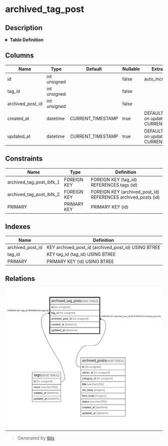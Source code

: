 # archived_tag_post

## Description

<details>
<summary><strong>Table Definition</strong></summary>

```sql
CREATE TABLE `archived_tag_post` (
  `id` int unsigned NOT NULL AUTO_INCREMENT,
  `tag_id` int unsigned NOT NULL,
  `archived_post_id` int unsigned NOT NULL,
  `created_at` datetime DEFAULT CURRENT_TIMESTAMP ON UPDATE CURRENT_TIMESTAMP,
  `updated_at` datetime DEFAULT CURRENT_TIMESTAMP ON UPDATE CURRENT_TIMESTAMP,
  PRIMARY KEY (`id`),
  KEY `tag_id` (`tag_id`),
  KEY `archived_post_id` (`archived_post_id`),
  CONSTRAINT `archived_tag_post_ibfk_1` FOREIGN KEY (`tag_id`) REFERENCES `tags` (`id`),
  CONSTRAINT `archived_tag_post_ibfk_2` FOREIGN KEY (`archived_post_id`) REFERENCES `archived_posts` (`id`)
) ENGINE=InnoDB AUTO_INCREMENT=[Redacted by tbls] DEFAULT CHARSET=utf8mb3
```

</details>

## Columns

| Name             | Type         | Default           | Nullable | Extra Definition                              | Children | Parents                             | Comment |
| ---------------- | ------------ | ----------------- | -------- | --------------------------------------------- | -------- | ----------------------------------- | ------- |
| id               | int unsigned |                   | false    | auto_increment                                |          |                                     |         |
| tag_id           | int unsigned |                   | false    |                                               |          | [tags](tags.md)                     |         |
| archived_post_id | int unsigned |                   | false    |                                               |          | [archived_posts](archived_posts.md) |         |
| created_at       | datetime     | CURRENT_TIMESTAMP | true     | DEFAULT_GENERATED on update CURRENT_TIMESTAMP |          |                                     |         |
| updated_at       | datetime     | CURRENT_TIMESTAMP | true     | DEFAULT_GENERATED on update CURRENT_TIMESTAMP |          |                                     |         |

## Constraints

| Name                     | Type        | Definition                                                    |
| ------------------------ | ----------- | ------------------------------------------------------------- |
| archived_tag_post_ibfk_1 | FOREIGN KEY | FOREIGN KEY (tag_id) REFERENCES tags (id)                     |
| archived_tag_post_ibfk_2 | FOREIGN KEY | FOREIGN KEY (archived_post_id) REFERENCES archived_posts (id) |
| PRIMARY                  | PRIMARY KEY | PRIMARY KEY (id)                                              |

## Indexes

| Name             | Definition                                          |
| ---------------- | --------------------------------------------------- |
| archived_post_id | KEY archived_post_id (archived_post_id) USING BTREE |
| tag_id           | KEY tag_id (tag_id) USING BTREE                     |
| PRIMARY          | PRIMARY KEY (id) USING BTREE                        |

## Relations

![er](archived_tag_post.svg)

---

> Generated by [tbls](https://github.com/k1LoW/tbls)

